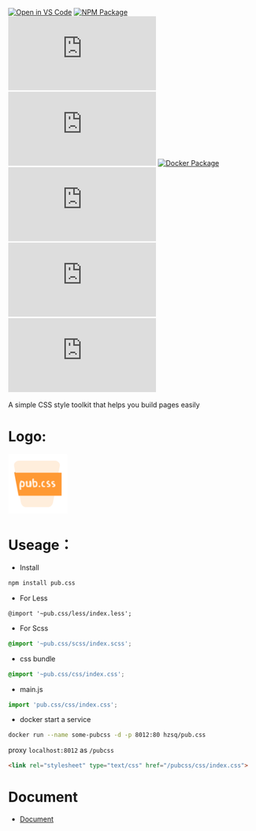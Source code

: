 [![Open in VS Code](https://open.vscode.dev/badges/open-in-vscode.svg)](https://open.vscode.dev/hz2/pub.css)
[![NPM Package](https://github.com/hz2/pub.css/actions/workflows/action.yml/badge.svg)](https://github.com/hz2/pub.css/actions/workflows/action.yml)
[![npm](https://img.shields.io/npm/v/pub.css)](https://www.npmjs.com/package/pub.css)
[![npm](https://img.shields.io/npm/dm/pub.css)](https://www.npmjs.com/package/pub.css)
[![Docker Package](https://github.com/hz2/pub.css/actions/workflows/action-docker.yml/badge.svg)](https://github.com/hz2/pub.css/actions/workflows/action-docker.yml)
[![Docker Image Version](https://img.shields.io/docker/v/hzsq/pub.css)](https://hub.docker.com/r/hzsq/pub.css)
![GitHub code size in bytes](https://img.shields.io/github/languages/code-size/hz2/pub.css) 
![GitHub last commit](https://img.shields.io/github/last-commit/hz2/pub.css) 


A simple CSS style toolkit that helps you build pages easily

# Logo:

<img src="./assets/logo-v2.svg" alt="logo" width="120px" loading="lazy">

# Useage：

- Install

```bash
npm install pub.css
```

- For Less

```less
@import '~pub.css/less/index.less';
```

- For Scss

```scss
@import '~pub.css/scss/index.scss';
```

- css bundle

```scss
@import '~pub.css/css/index.css';
```

- main.js

```js
import 'pub.css/css/index.css';
```

- docker
start a service
```bash
docker run --name some-pubcss -d -p 8012:80 hzsq/pub.css
```
proxy `localhost:8012` as `/pubcss`
```html
<link rel="stylesheet" type="text/css" href="/pubcss/css/index.css">
```

# Document

- [Document](./doc.md)
